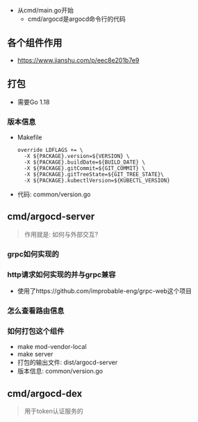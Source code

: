 - 从cmd/main.go开始
  - cmd/argocd是argocd命令行的代码

## 各个组件作用
- https://www.jianshu.com/p/eec8e201b7e9
## 打包
- 需要Go 1.18 
### 版本信息
- Makefile
  ```text
  override LDFLAGS += \
    -X ${PACKAGE}.version=${VERSION} \
    -X ${PACKAGE}.buildDate=${BUILD_DATE} \
    -X ${PACKAGE}.gitCommit=${GIT_COMMIT} \
    -X ${PACKAGE}.gitTreeState=${GIT_TREE_STATE}\
    -X ${PACKAGE}.kubectlVersion=${KUBECTL_VERSION}
  ```
- 代码: common/version.go

## cmd/argocd-server
> 作用就是: 如何与外部交互?
### grpc如何实现的
### http请求如何实现的并与grpc兼容
- 使用了https://github.com/improbable-eng/grpc-web这个项目
### 怎么查看路由信息

### 如何打包这个组件
- make mod-vendor-local
- make server
- 打包的输出文件: dist/argocd-server
- 版本信息: common/version.go

## cmd/argocd-dex
> 用于token认证服务的

